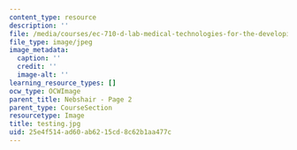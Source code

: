 ```yaml
---
content_type: resource
description: ''
file: /media/courses/ec-710-d-lab-medical-technologies-for-the-developing-world-spring-2010/25e4f514ad60ab6215cd8c62b1aa477c_testing.jpg
file_type: image/jpeg
image_metadata:
  caption: ''
  credit: ''
  image-alt: ''
learning_resource_types: []
ocw_type: OCWImage
parent_title: Nebshair - Page 2
parent_type: CourseSection
resourcetype: Image
title: testing.jpg
uid: 25e4f514-ad60-ab62-15cd-8c62b1aa477c
---
```

